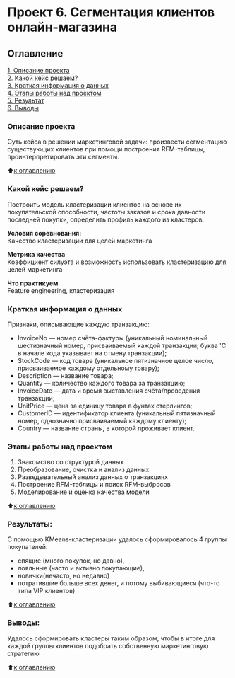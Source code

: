 # Проект 6. Сегментация клиентов онлайн-магазина

## Оглавление  
[1. Описание проекта](.README.md#Описание-проекта)  
[2. Какой кейс решаем?](.README.md#Какой-кейс-решаем)  
[3. Краткая информация о данных](.README.md#Краткая-информация-о-данных)  
[4. Этапы работы над проектом](.README.md#Этапы-работы-над-проектом)  
[5. Результат](.README.md#Результат)    
[6. Выводы](.README.md#Выводы) 

### Описание проекта    
  
Суть кейса в решении маркетинговой задачи: произвести сегментацию существующих клиентов при помощи построения RFM-таблицы, проинтерпретировать эти сегменты.

:arrow_up:[к оглавлению](_)


### Какой кейс решаем?    
Построить модель кластеризации клиентов на основе их покупательской способности, частоты заказов и срока давности последней покупки, определить профиль каждого из кластеров.

**Условия соревнования:**  
Качество кластеризации для целей маркетинга

**Метрика качества**     
Коэффициент силуэта и возможность использовать кластеризацию для целей маркетинга

**Что практикуем**     
Feature engineering, кластеризация

### Краткая информация о данных
Признаки, описывающие каждую транзакцию:

- InvoiceNo — номер счёта-фактуры (уникальный номинальный шестизначный номер, присваиваемый каждой транзакции; буква 'C' в начале кода указывает на отмену транзакции);
- StockCode — код товара (уникальное пятизначное целое число, присваиваемое каждому отдельному товару);
- Description — название товара;
- Quantity — количество каждого товара за транзакцию;
- InvoiceDate — дата и время выставления счёта/проведения транзакции;
- UnitPrice — цена за единицу товара в фунтах стерлингов;
- CustomerID — идентификатор клиента (уникальный пятизначный номер, однозначно присваиваемый каждому клиенту);
- Country — название страны, в которой проживает клиент.


### Этапы работы над проектом  
1. Знакомство со структурой данных 
2. Преобразование, очистка и анализ данных
3. Разведывательный анализ данных о транзакциях
4. Построение RFM-таблицы и поиск RFM-выбросов
5. Моделирование и оценка качества модели

:arrow_up:[к оглавлению](.README.md#Оглавление)


### Результаты:  

C помощью KMeans-кластеризации удалось сформировалось 4 группы покупателей: 
- спящие (много покупок, но давно), 
- лояльные (часто и активно покупающие), 
- новички(нечасто, но недавно) 
- потратившие больше всех денег, и потому выбивающиеся (что-то типа VIP клиентов)


:arrow_up:[к оглавлению](.README.md#Оглавление)


### Выводы:  
Удалось сформировать кластеры таким образом, чтобы в итоге для каждой группы клиентов подобрать собственную маркетинговую стратегию

:arrow_up:[к оглавлению](.README.md#Оглавление)

